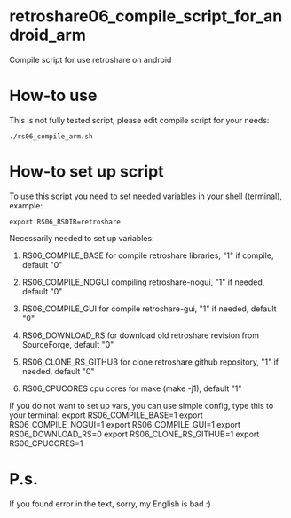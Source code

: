 # retroshare06_compile_script_for_android_arm
Compile script for use retroshare on android

# How-to use
This is not fully tested script, please edit compile script for your needs:

    ./rs06_compile_arm.sh
# How-to set up script
To use this script you need to set needed variables in your shell (terminal), example:

    export RS06_RSDIR=retroshare

Necessarily needed to set up variables:

1. RS06_COMPILE_BASE for compile retroshare libraries, "1" if compile, default "0"

2. RS06_COMPILE_NOGUI compiling retroshare-nogui, "1" if needed, default "0"

3. RS06_COMPILE_GUI for compile retroshare-gui, "1" if needed, default "0"

4. RS06_DOWNLOAD_RS for download old retroshare revision from SourceForge, default "0"

5. RS06_CLONE_RS_GITHUB for clone retroshare github repository, "1" if needed, default "0"

6. RS06_CPUCORES cpu cores for make (make -j1), default "1"

If you do not want to set up vars, you can use simple config, type this to your terminal:
    export RS06_COMPILE_BASE=1
    export RS06_COMPILE_NOGUI=1
    export RS06_COMPILE_GUI=1
    export RS06_DOWNLOAD_RS=0
    export RS06_CLONE_RS_GITHUB=1
    export RS06_CPUCORES=1

# P.s.
If you found error in the text, sorry, my English is bad :)
